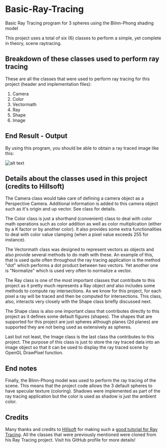 # Basic-Ray-Tracing
Basic Ray Tracing program for 3 spheres using the Blinn-Phong shading model

This project uses a total of six (6) classes to perform a simple, yet complete in 
theory, scene raytracing.

## Breakdown of these classes used to perform ray tracing

These are all the classes that were used to perform ray tracing for this project (header and
implementation files):

1. Camera
2. Color
3. Vectormath
4. Ray
5. Shape
6. Image

## End Result - Output

By using this program, you should be able to obtain a ray traced image like this:

![alt text](https://github.com/konoha71/Basic-Ray-Tracing/blob/master/Screenshot_raytracing.png)

## Details about the classes used in this project (credits to Hillsoft)

The Camera class would take care of defining a camera object as a Perspective Camera.  Additional
information is added to this camera object such as it's origin and up vector. See class for details.

The Color class is just a shorthand (convenient) class to deal with color math operations such as 
color addition as well as color multiplication (either by a K factor or by another color).  It also
provides some extra functionalities to deal with color value clamping (when a pixel value exceeds
255 for instance).

The Vectormath class was designed to represent vectors as objects and also provide several methods 
to do math with these.  An example of this, that is used quite often throughout the ray tracing
application is the method "dot" which performs a dot product between two vectors.  Yet another one
is "Normalize" which is used very often to normalize a vector.

The Ray class is one of the most important classes that contribute to this project as it pretty much
represents a Ray object *and* also includes some methods to compute ray intersections.  As we know
for this project, for each pixel a ray will be traced and then be computed for intersections.  This
class, also, interacts very closely with the Shape class briefly discussed next.

The Shape class is also one important class that contributes directly to this project as it defines
some default figures (shapes).  The shapes that are supported for this project are just spheres 
although planes (2d planes) are supported they are not being used as extensively as spheres.

Last but not least, the Image class is the last class tha contributes to this project.  The purpose
of this class is just to store the ray traced data into an image object so that it can be used to 
display the ray traced scene by OpenGL DrawPixel function.

## End notes

Finally, the Blinn-Phong model was used to perform the ray tracing of the scene.  This means that
the project code allows the 3 default spheres to have specular texture (coloring).  Shadows were 
implemented as part of the ray tracing application but the color is used as shadow is just the 
ambient color.

## Credits
Many thanks and credits to [Hillsoft](https://github.com/Hillsoft) for making such a [good tutorial for Ray Tracing](https://youtu.be/RIgc5J_ZGu8).  All the classes that were previously mentioned were cloned from his Ray Tracing project.
Visit his GitHub profile for more details!
